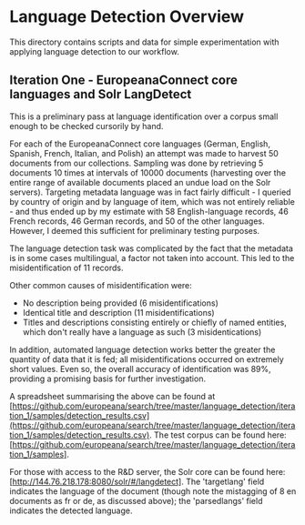 # Language Detection Overview

This directory contains scripts and data for simple experimentation with applying language detection to our workflow.

## Iteration One - EuropeanaConnect core languages and Solr LangDetect

This is a preliminary pass at language identification over a corpus small enough to be checked cursorily by hand.

For each of the EuropeanaConnect core languages (German, English, Spanish, French, Italian, and Polish) an attempt was made to harvest 50 documents from our collections.  Sampling was done by retrieving 5 documents 10 times at intervals of 10000 documents (harvesting over the entire range of available documents placed an undue load on the Solr servers). Targeting metadata language was in fact fairly difficult - I queried by country of origin and by language of item, which was not entirely reliable - and thus ended up by my estimate with 58 English-language records, 46 French records, 46 German records, and 50 of the other languages. However, I deemed this sufficient for preliminary testing purposes.

The language detection task was complicated by the fact that the metadata is in some cases multilingual, a factor not taken into account. This led to the misidentification of 11 records.

Other common causes of misidentification were:

* No description being provided (6 misidentifications)
* Identical title and description (11 misidentifications)
* Titles and descriptions consisting entirely or chiefly of named entities, which don't really have a language as such (3 misidentications)

In addition, automated language detection works better the greater the quantity of data that it is fed; all misidentifications occurred on extremely short values. Even so, the overall accuracy of identification was 89%, providing a promising basis for further investigation.

A spreadsheet summarising the above can be found at [https://github.com/europeana/search/tree/master/language_detection/iteration_1/samples/detection_results.csv](https://github.com/europeana/search/tree/master/language_detection/iteration_1/samples/detection_results.csv). The test corpus can be found here: [https://github.com/europeana/search/tree/master/language_detection/iteration_1/samples].

For those with access to the R&D server, the Solr core can be found here: [http://144.76.218.178:8080/solr/#/langdetect]. The 'targetlang' field indicates the language of the document (though note the mistagging of 8 en documents as fr or de, as discussed above); the 'parsedlangs' field indicates the detected language.